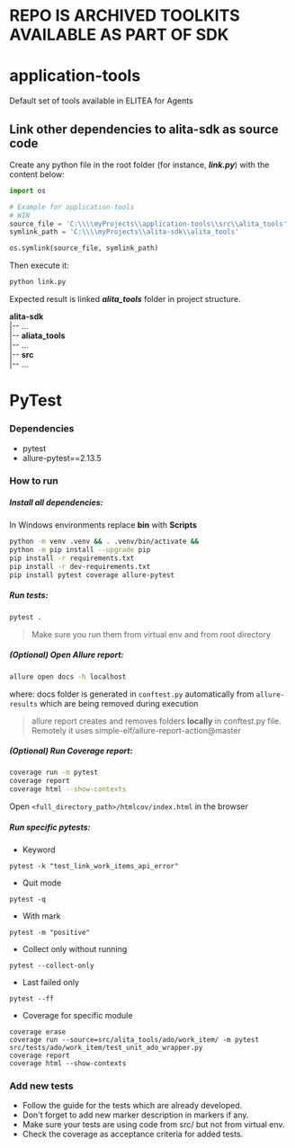 # REPO IS ARCHIVED TOOLKITS AVAILABLE AS PART OF SDK


# application-tools
Default set of tools available in ELITEA for Agents

Link other dependencies to alita-sdk as source code
---

Create any python file in the root folder (for instance, **_link.py_**) with the content below:
```python
import os

# Example for application-tools
# WIN
source_file = 'C:\\\\myProjects\\application-tools\\src\\alita_tools'
symlink_path = 'C:\\\\myProjects\\alita-sdk\\alita_tools'

os.symlink(source_file, symlink_path)
```
Then execute it:
```bash
python link.py
```
Expected result is linked **_alita_tools_** folder in project structure.

**alita-sdk**  
|-- ...  
|-- **aliata_tools**   
|-- ...  
|-- **src**  
|-- ...  

# PyTest
### Dependencies
- pytest
- allure-pytest==2.13.5

### How to run
##### Install all dependencies:

In Windows environments replace **bin** with **Scripts**

```bash
python -m venv .venv && . .venv/bin/activate &&
python -m pip install --upgrade pip
pip install -r requirements.txt
pip install -r dev-requirements.txt
pip install pytest coverage allure-pytest
```

##### Run tests:
```bash
pytest .
```
> Make sure you run them from virtual env and from root directory

##### (Optional) Open Allure report:
```bash
allure open docs -h localhost
```
where: docs folder is generated in `conftest.py` automatically from `allure-results` which are being removed during execution
> allure report creates and removes folders **locally** in conftest.py file. Remotely it uses simple-elf/allure-report-action@master

##### (Optional) Run Coverage report:
```bash
coverage run -m pytest 
coverage report
coverage html --show-contexts
```
Open `<full_directory_path>/htmlcov/index.html` in the browser

##### Run specific pytests:
- Keyword
```
pytest -k "test_link_work_items_api_error"
```

- Quit mode
```
pytest -q
```

- With mark
```
pytest -m "positive"
```

- Collect only without running
```
pytest --collect-only
```

- Last failed only
```
pytest --ff
```

- Coverage for specific module
```
coverage erase
coverage run --source=src/alita_tools/ado/work_item/ -m pytest src/tests/ado/work_item/test_unit_ado_wrapper.py
coverage report
coverage html --show-contexts
```

### Add new tests
- Follow the guide for the tests which are already developed.
- Don't forget to add new marker description in markers if any.
- Make sure your tests are using code from src/ but not from virtual env.
- Check the coverage as acceptance criteria for added tests.
